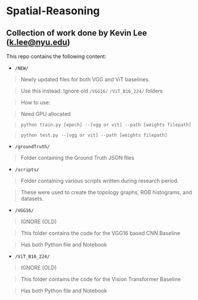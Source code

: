 # Spatial-Reasoning

## Collection of work done by Kevin Lee (k.lee@nyu.edu)

This repo contains the following content:

* `/NEW/`

> Newly updated files for both VGG and ViT baselines.

> Use this instead. Ignore old `/VGG16/` `/ViT_B16_224/` folders

> How to use:

> Need GPU allocated
        
> `python train.py [epoch] --[vgg or vit] --path [weights filepath]`

> `python test.py --[vgg or vit] --path [weights filepath]`


* `/groundTruth/`

> Folder containing the Ground Truth JSON files

* `/scripts/`

> Folder containing various scripts written during research period.

> These were used to create the topology graphs, RGB histograms, and datasets.

* `/VGG16/`

> IGNORE (OLD)

> This folder contains the code for the VGG16 based CNN Baseline

> Has both Python file and Notebook

* `/ViT_B16_224/`

> IGNORE (OLD)

> This folder contains the code for the Vision Transformer Baseline

> Has both Python file and Notebook

